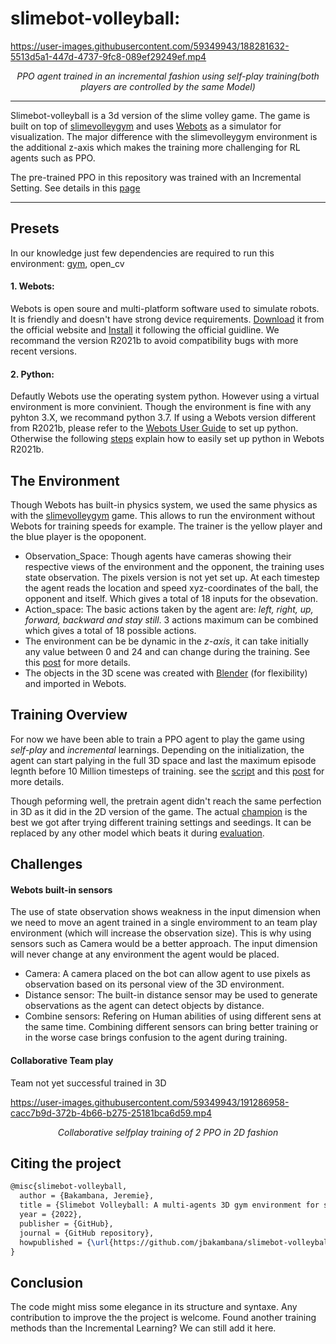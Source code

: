 # slimebot-volleyball: 

https://user-images.githubusercontent.com/59349943/188281632-5513d5a1-447d-4737-9fc8-089ef29249ef.mp4
<p align="center">
  <em>PPO agent trained in an incremental fashion using self-play training(both players are controlled by the same Model)</em>
</p>

---

Slimebot-volleyball is a 3d version of the slime volley game. The game is built on top of [slimevolleygym](https://github.com/hardmaru/slimevolleygym) and uses [Webots](https://cyberbotics.com/) as a simulator for visualization. The major difference with the slimevolleygym environment is the additional z-axis which makes the training more challenging for RL agents such as PPO.

The pre-trained PPO in this repository was trained with an Incremental Setting. See details in this [page](https://github.com/jbakambana/slimebot-volleyball/blob/main/INCREMENTAL%20TRAINING.MD)

---

## Presets

In our knowledge just few dependencies are required to run this environment: [gym](https://github.com/openai/gym), open_cv

#### 1. Webots:

Webots is open soure and multi-platform software used to simulate robots. It is friendly and doesn't have strong device requirements. [Download](https://cyberbotics.com/) it from the official website and [Install](https://cyberbotics.com/doc/guide/installing-webots) it following the official guidline. We recommand the version R2021b to avoid compatibility bugs with more recent versions.

#### 2. Python:

Defautly Webots use the operating system python. However using a virtual environment is more convinient. Though the environment is fine with any pyhton 3.X, we recommand python 3.7. If using a Webots version different from R2021b, please refer to the [Webots User Guide](https://cyberbotics.com/doc/guide/using-python) to set up python. Otherwise the following [steps](https://github.com/jbakambana/slimebot-volleyball/blob/main/SETTING%20UP.md) explain how to easily set up python in Webots R2021b.

## The Environment

Though Webots has built-in physics system, we used the same physics as with the [slimevolleygym](https://github.com/hardmaru/slimevolleygym) game. This allows to run the environment without Webots for training speeds for example. The trainer is the yellow player and the blue player is the opoponent.

- Observation_Space: Though agents have cameras showing their respective views of the environment and the opponent, the training uses state observation. The pixels version is not yet set up. At each timestep the agent reads the location and speed xyz-coordinates of the ball, the opponent and itself. Which gives a total of 18 inputs for the obsevation.
- Action_space: The basic actions taken by the agent are: *left, right, up, forward, backward  and stay still*. 3 actions maximum can be combined which  gives a total of 18 possible actions.
- The environment can be be dynamic in the *z-axis*, it can take initially any value between 0 and 24 and can change during the training. See this [post](https://github.com/jbakambana/slimebot-volleyball/blob/main/INCREMENTAL%20TRAINING.MD) for more details.
- The objects in the 3D scene was created with [Blender](https://www.blender.org/) (for flexibility) and imported in Webots.

## Training Overview

For now we have been able to train a PPO agent to play the game using *self-play* and *incremental* learnings. Depending on the initialization, the agent can start palying in the full 3D space and last the maximum episode legnth before 10 Million timesteps of training. see the [script](https://github.com/jbakambana/slimebot-volleyball/blob/main/slimebot-volleyball/controllers/selfplay_training_ppo/selfplay_training_ppo.py) and this [post](https://github.com/jbakambana/slimebot-volleyball/blob/main/INCREMENTAL%20TRAINING.MD) for more details.

Though peforming well, the pretrain agent didn't reach the same perfection in 3D as it did in the 2D version of the game. The actual [champion]([link](https://github.com/jbakambana/slimebot-volleyball/tree/main/slimebot-volleyball/controllers/trained_models/ppo2_selfplay)) is the best we got after trying different training settings and seedings. It can be replaced by any other model which beats it during [evaluation](https://github.com/jbakambana/slimebot-volleyball/blob/main/slimebot-volleyball/controllers/evaluation/evaluation.py).


## Challenges

#### Webots built-in sensors

The use of state observation shows weakness in the input dimension when we need to move an agent trained in a single enviromment to an team play environment (which will increase the observation size). This is why using sensors such as Camera would be a better approach. The input dimension will never change at any environment the agent would  be placed.

- Camera: A camera placed on the bot can allow agent to use pixels as observation based on its personal view of the 3D environment.
- Distance sensor: The built-in distance sensor may be used to generate observations as the agent can detect objects by distance.
- Combine sensors: Refering on Human abilities of using different sens at the same time. Combining different sensors can bring better training or in the worse case brings confusion to the agent during training.

#### Collaborative Team play
Team not yet successful trained in 3D

https://user-images.githubusercontent.com/59349943/191286958-cacc7b9d-372b-4b66-b275-25181bca6d59.mp4

<p align="center">
  <em>Collaborative selfplay training of 2 PPO in 2D fashion</em>
</p>

## Citing the project
```latex
@misc{slimebot-volleyball,
  author = {Bakambana, Jeremie},
  title = {Slimebot Volleyball: A multi-agents 3D gym environment for slime volleyball game},
  year = {2022},
  publisher = {GitHub},
  journal = {GitHub repository},
  howpublished = {\url{https://github.com/jbakambana/slimebot-volleyball}},
}
```
## Conclusion

The code might miss some elegance in its structure and syntaxe. Any contribution to improve the the project is welcome. Found another training methods than the Incremental Learning? We can still add it here.


